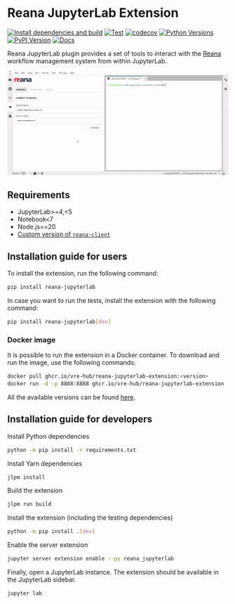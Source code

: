 # Reana JupyterLab Extension
[![Install dependencies and build](https://github.com/vre-hub/reana-jupyterlab-extension/actions/workflows/build-and-publish.yml/badge.svg)](https://github.com/vre-hub/reana-jupyterlab-extension/actions/workflows/build-and-publish.yml/badge.svg)
[![Test](https://github.com/vre-hub/reana-jupyterlab-extension/actions/workflows/test.yml/badge.svg)](https://github.com/vre-hub/reana-jupyterlab-extension/actions/workflows/test.yml/badge.svg)
[![codecov](https://codecov.io/gh/vre-hub/reana-jupyterlab-extension/graph/badge.svg?token=OLV3EOPYFI)](https://codecov.io/gh/vre-hub/reana-jupyterlab-extension)
[![Python Versions](https://img.shields.io/pypi/pyversions/reana-jupyterlab.svg)](https://pypi.org/project/reana-jupyterlab)
[![PyPI Version](https://img.shields.io/pypi/v/reana-jupyterlab.svg)](https://pypi.org/project/reana-jupyterlab)
[![Docs](https://img.shields.io/badge/Docs-VRE%20Hub-blue)](https://vre-hub.github.io/docs/extensions/reana-jupyterlab/)

Reana JupyterLab plugin provides a set of tools to interact with the [Reana](https://reanahub.io/) workflow management system from within JupyterLab. 

![](reana-demo.gif)

## Requirements
- JupyterLab>=4,<5
- Notebook<7
- Node.js==20
- [Custom version of `reana-client`](https://github.com/mdonadoni/reana-client/tree/vre-summer-24)

## Installation guide for users
To install the extension, run the following command:
```bash
pip install reana-jupyterlab
```

In case you want to run the tests, install the extension with the following command:
```bash
pip install reana-jupyterlab[dev]
```

### Docker image
It is possible to run the extension in a Docker container. To download and run the image, use the following commands:
```bash
docker pull ghcr.io/vre-hub/reana-jupyterlab-extension:<version>
docker run -d -p 8888:8888 ghcr.io/vre-hub/reana-jupyterlab-extension
```

All the available versions can be found [here](https://github.com/vre-hub/reana-jupyterlab-extension/pkgs/container/reana-jupyterlab-extension).
## Installation guide for developers
Install Python dependencies
```bash
python -m pip install -r requirements.txt
```

Install Yarn dependencies
```bash
jlpm install
```

Build the extension
```bash
jlpm run build
```

Install the extension (including the testing dependencies)
```bash
python -m pip install .[dev]
```

Enable the server extension
```bash
jupyter server extension enable --py reana_jupyterlab
```

Finally, open a JupyterLab instance. The extension should be available in the JupyterLab sidebar.
```bash
jupyter lab
```